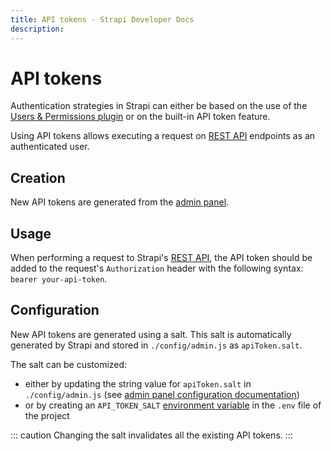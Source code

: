 ```yaml
---
title: API tokens - Strapi Developer Docs
description:
---
```


# API tokens

Authentication strategies in Strapi can either be based on the use of the [Users & Permissions plugin](/user-docs/latest/users-roles-permissions/introduction-to-users-roles-permissions.md) or on the built-in API token feature.

Using API tokens allows executing a request on [REST API](/developer-docs/latest/developer-resources/database-apis-reference/rest-api.md) endpoints as an authenticated user. 

## Creation

New API tokens are generated from the [admin panel](/user-docs/latest/settings/managing-global-settings.md#managing-api-tokens).

## Usage

When performing a request to Strapi's [REST API](/developer-docs/latest/developer-resources/database-apis-reference/rest-api.md), the API token should be added to the request's `Authorization` header with the following syntax: `bearer your-api-token`.

## Configuration

New API tokens are generated using a salt. This salt is automatically generated by Strapi and stored in `./config/admin.js` as `apiToken.salt`.

The salt can be customized:

- either by updating the string value for `apiToken.salt` in `./config/admin.js` (see [admin panel configuration documentation](/developer-docs/latest/setup-deployment-guides/configurations/required/admin-panel.md))
- or by creating an `API_TOKEN_SALT` [environment variable](/developer-docs/latest/setup-deployment-guides/configurations/optional/environment.md#environment-variables) in the `.env` file of the project

::: caution
Changing the salt invalidates all the existing API tokens.
:::
